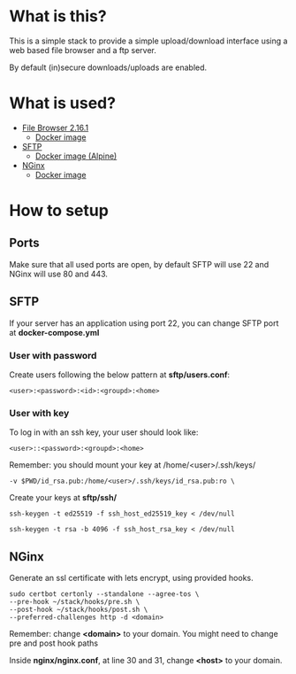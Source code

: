 # What is this?

This is a simple stack to provide a simple upload/download interface using a web based file browser and a ftp server.

By default (in)secure downloads/uploads are enabled.


# What is used?
* [File Browser 2.16.1](https://github.com/filebrowser/filebrowser)
  * [Docker image](https://hub.docker.com/r/filebrowser/filebrowser)
* [SFTP](https://github.com/atmoz/sftp)
  * [Docker image (Alpine)](https://hub.docker.com/r/atmoz/sftp/)
* [NGinx](https://www.nginx.com/)
  * [Docker image](https://hub.docker.com/_/nginx)

# How to setup
## Ports
Make sure that all used ports are open, by default SFTP will use 22 and NGinx will use 80 and 443.

## SFTP
If your server has an application using port 22, you can change SFTP port at **docker-compose.yml**
### User with password
Create users following the below pattern at **sftp/users.conf**:

    <user>:<password>:<id>:<groupd>:<home>

### User with key
To log in with an ssh key, your user should look like:

    <user>::<password>:<groupd>:<home>
Remember: you should mount your key at /home/\<user>/.ssh/keys/

    -v $PWD/id_rsa.pub:/home/<user>/.ssh/keys/id_rsa.pub:ro \

Create your keys at **sftp/ssh/**

    ssh-keygen -t ed25519 -f ssh_host_ed25519_key < /dev/null

    ssh-keygen -t rsa -b 4096 -f ssh_host_rsa_key < /dev/null

## NGinx
Generate an ssl certificate with lets encrypt, using provided hooks.

    sudo certbot certonly --standalone --agree-tos \
    --pre-hook ~/stack/hooks/pre.sh \
    --post-hook ~/stack/hooks/post.sh \
    --preferred-challenges http -d <domain>

Remember: change **\<domain>** to your domain. You might need to change pre and post hook paths

Inside **nginx/nginx.conf**, at line 30 and 31, change **\<host>** to your domain.